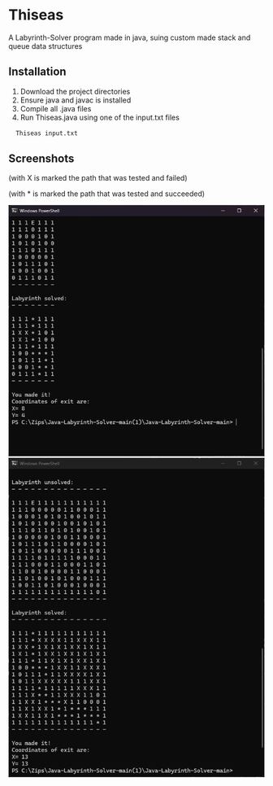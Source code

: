 # Thiseas

A Labyrinth-Solver program made in java, suing custom made stack and queue data structures 


## Installation

1. Download the project directories
2. Ensure java and javac is installed
3. Compile all .java files
4. Run Thiseas.java using one of the input.txt files 

```bash
  Thiseas input.txt
```

## Screenshots

(with X is marked the path that was tested and failed)

(with * is marked the path that was tested and succeeded)
    
![Screenshot](img/Screenshot1.png)
![Screenshot](img/Screenshot2.png)
